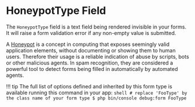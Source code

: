 # HoneypotType Field

The `HoneypotType` field is a text field being rendered invisible in your forms. It will raise a form validation error
if any non-empty value is submitted.

A [Honeypot](https://en.wikipedia.org/wiki/Honeypot_(computing)) is a concept in computing that exposes seemingly valid
application elements, without documenting or showing them to human users. Therefore their usage is a reliable indication
of abuse by scripts, bots or other malicious agents. In spam recognition, they are considered a powerful tool to detect
forms being filled in automatically by automated agents.

!!! tip
    The full list of options defined and inherited by this form type is available running this command in your app:
    ```shell
    # replace 'FooType' by the class name of your form type
    $ php bin/console debug:form FooType
    ```